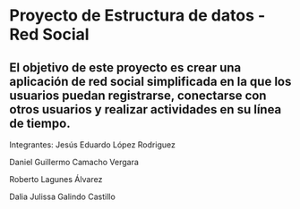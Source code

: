 # Proyecto de Estructura de datos - Red Social

## El objetivo de este proyecto es crear una aplicación de red social simplificada en la que los usuarios puedan registrarse, conectarse con otros usuarios y realizar actividades en su línea de tiempo.

Integrantes: 
Jesús Eduardo López Rodriguez

Daniel Guillermo Camacho Vergara

Roberto Lagunes Álvarez

Dalia Julissa Galindo Castillo
